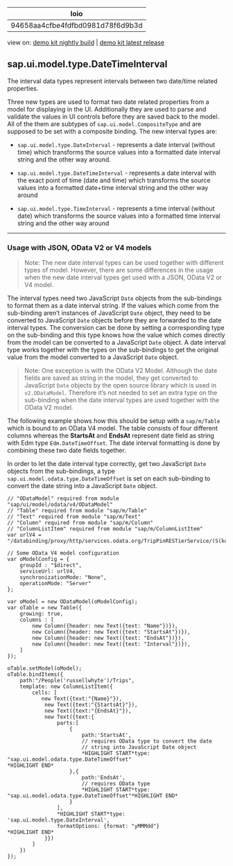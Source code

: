 <!-- loio94658aa4cfbe4fdfbd0981d78f6d9b3d -->

| loio |
| -----|
| 94658aa4cfbe4fdfbd0981d78f6d9b3d |

<div id="loio">

view on: [demo kit nightly build](https://openui5nightly.hana.ondemand.com/#/topic/94658aa4cfbe4fdfbd0981d78f6d9b3d) | [demo kit latest release](https://openui5.hana.ondemand.com/#/topic/94658aa4cfbe4fdfbd0981d78f6d9b3d)</div>

## sap.ui.model.type.DateTimeInterval

The interval data types represent intervals between two date/time related properties.

Three new types are used to format two date related properties from a model for displaying in the UI. Additionally they are used to parse and validate the values in UI controls before they are saved back to the model. All of the them are subtypes of `sap.ui.model.CompositeType` and are supposed to be set with a composite binding. The new interval types are:

-   `sap.ui.model.type.DateInterval` - represents a date interval \(without time\) which transforms the source values into a formatted date interval string and the other way around.

-   `sap.ui.model.type.DateTimeInterval` - represents a date interval with the exact point of time \(date and time\) which transforms the source values into a formatted date+time interval string and the other way around

-   `sap.ui.model.type.TimeInterval` - represents a time interval \(without date\) which transforms the source values into a formatted time interval string and the other way around


***

<a name="loio94658aa4cfbe4fdfbd0981d78f6d9b3d__section_vk3_114_fbb"/>

### Usage with JSON, OData V2 or V4 models

> Note:
> The new date interval types can be used together with different types of model. However, there are some differences in the usage when the new date interval types get used with a JSON, OData V2 or V4 model.
> 
> 

The interval types need two JavaScript `Date` objects from the sub-bindings to format them as a date interval string. If the values which come from the sub-binding aren’t instances of JavaScript `Date` object, they need to be converted to JavaScript `Date` objects before they are forwarded to the date interval types. The conversion can be done by setting a corresponding type on the sub-binding and this type knows how the value which comes directly from the model can be converted to a JavaScript `Date` object. A date interval type works together with the types on the sub-bindings to get the original value from the model converted to a JavaScript `Date` object.

> Note:
> One exception is with the OData V2 Model. Although the date fields are saved as string in the model, they get converted to JavaScript `Date` objects by the open source library which is used in `v2.ODataModel`. Therefore it’s not needed to set an extra type on the sub-binding when the date interval types are used together with the OData V2 model.
> 
> 

The following example shows how this should be setup with a `sap/m/Table` which is bound to an OData V4 model. The table consists of four different columns whereas the **StartsAt** and **EndsAt** represent date field as string with Edm type `Edm.DateTimeOffset`. The date interval formatting is done by combining these two date fields together.

In order to let the date interval type correctly, get two JavaScript `Date` objects from the sub-bindings, a type `sap.ui.model.odata.type.DateTimeOffset` is set on each sub-binding to convert the date string into a JavaScript `Date` object.

```
// "ODataModel" required from module "sap/ui/model/odata/v4/ODataModel"
// "Table" required from module "sap/m/Table"
// "Text" required from module "sap/m/Text"
// "Column" required from module "sap/m/Column"
// "ColumnListItem" required from module "sap/m/ColumnListItem"
var urlV4 = "/databinding/proxy/http/services.odata.org/TripPinRESTierService/(S(kqyippfvpypubsah2zi1enbi))/";

// Some OData V4 model configuration
var oModelConfig = {
    groupId : "$direct",
    serviceUrl: urlV4,
    synchronizationMode: "None",
    operationMode: "Server"
};

var oModel = new ODataModel(oModelConfig);
var oTable = new Table({
    growing: true,
    columns : [
        new Column({header: new Text({text: "Name"})}),
        new Column({header: new Text({text: "StartsAt"})}),
        new Column({header: new Text({text: "EndsAt"})}),
        new Column({header: new Text({text: "Interval"})}),
    ]
});

oTable.setModel(oModel);
oTable.bindItems({
    path:"/People('russellwhyte')/Trips",
    template: new ColumnListItem({
        cells: [
           new Text({text:"{Name}"}),
            new Text({text:"{StartsAt}"}),
            new Text({text:"{EndsAt}"}),
            new Text({text:{
                parts:[
                    {
                        path:'StartsAt',
                        // requires OData type to convert the date
                        // string into JavaScript Date object
                        *HIGHLIGHT START*type: "sap.ui.model.odata.type.DateTimeOffset"
*HIGHLIGHT END*
                    },{
                        path:'EndsAt',
                        // requires OData type
                        *HIGHLIGHT START*type: "sap.ui.model.odata.type.DateTimeOffset"*HIGHLIGHT END*
                    }
                ],
                *HIGHLIGHT START*type: 'sap.ui.model.type.DateInterval',
                formatOptions: {format: "yMMMdd"}
*HIGHLIGHT END*
            }})
        ]
    })
});
```

